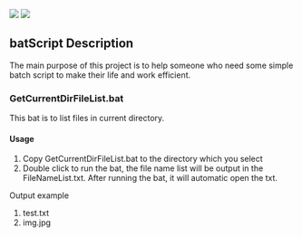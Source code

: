 [![](https://img.shields.io/badge/project.stone-batScript-yellow.svg)](hyperlink)
[![](http://progress.guoyong.info/bar/1?title=progress)](hyperlink)
## batScript Description
The main purpose of this project is to help someone who need some simple batch script to make their life and work efficient.

### GetCurrentDirFileList.bat
This bat is to list files in current directory.

#### Usage
1. Copy  GetCurrentDirFileList.bat to the directory which you select
2. Double click to run the bat, the file name list will be output in the FileNameList.txt. After running the bat, it will automatic open the txt.

Output example
1. test.txt
2. img.jpg
